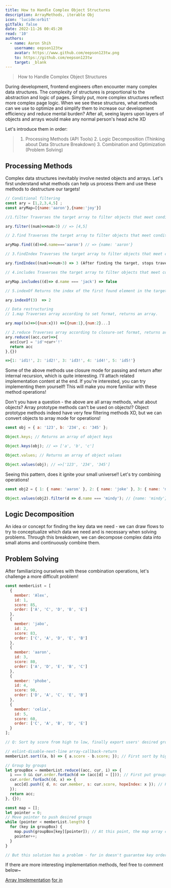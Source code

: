 ```yaml
---
title: How to Handle Complex Object Structures
description: ArrayMethods, iterable Obj
icon: 'lucide:orbit'
gitTalk: false
date: 2022-11-26 00:45:20
read: '10'
authors:
  - name: Aaron Shih
    username: eepson123tw
    avatar: https://www.github.com/eepson123tw.png
    to: https://github.com/eepson123tw
    target: _blank
---
```


> How to Handle Complex Object Structures

During development, frontend engineers often encounter many complex data structures. The complexity of structures is proportional to the abstraction and logic of pages. Simply put, more complex structures reflect more complex page logic. When we see these structures, what methods can we use to optimize and simplify them to increase our development efficiency and reduce mental burden? After all, seeing layers upon layers of objects and arrays would make any normal person's head ache XD

Let's introduce them in order:

> 1. Processing Methods (API Tools) 2. Logic Decomposition (Thinking about Data Structure Breakdown) 3. Combination and Optimization (Problem Solving)

## Processing Methods

Complex data structures inevitably involve nested objects and arrays. Let's first understand what methods can help us process them and use these methods to destructure our targets!

```javascript
// Conditional filtering
const ary = [1,2,3,4,5] ;
const aryMap=[{name:'aaron'},{name:'joy'}]

//1.filter Traverses the target array to filter objects that meet conditions, returns an array.

ary.filter((num)=>num>3) // => [4,5]

// 2.find Traverses the target array to filter objects that meet conditions, returns an object.

aryMap.find((d)=>d.name==='aaron') // => {name: 'aaron'}

// 3.findIndex Traverses the target array to filter objects that meet conditions, returns the target index.

ary.findIndex((num)=>num>3) => 3 (After finding the target, stops traversing.)

// 4.includes Traverses the target array to filter objects that meet conditions, returns a boolean value.

aryMap.includes((d)=> d.name === 'jack') => false

// 5.indexOf Returns the index of the first found element in the target array, returns -1 if not found.

ary.indexOf(3)  => 2

// Data restructuring
// 1.map Traverses array according to set format, returns an array.

ary.map((x)=>({num:x})) =>[{num:1},{num:2}...]

// 2.reduce Traverses array according to closure-set format, returns array or object. (Very important, can construct any element)
ary.reduce((acc,cur)=>{
  acc[cur] = 'id'+cur+'!'
  return acc
},{})

=>{1: 'id1!', 2: 'id2!', 3: 'id3!', 4: 'id4!', 5: 'id5!'}

```

Some of the above methods use closure mode for passing and return after internal recursion, which is quite interesting. I'll attach related implementation content at the end. If you're interested, you can try implementing them yourself! This will make you more familiar with these method operations!

Don't you have a question - the above are all array methods, what about objects? Array prototype methods can't be used on objects!?
Object prototype methods indeed have very few filtering methods XD, but we can convert objects to array mode for operations!

```javascript
const obj = { a: '123', b: '234', c: '345' };

Object.keys; // Returns an array of object keys

Object.keys(obj); // => ['a', 'b', 'c']

Object.values; // Returns an array of object values

Object.values(obj); // =>['123', '234', '345']
```

Seeing this pattern, does it ignite your small universe!! Let's try combining operations!

```javascript
const obj2 = { 1: { name: 'aaron' }, 2: { name: 'joke' }, 3: { name: 'mindy' } };

Object.values(obj2).filter(d => d.name === 'mindy'); // {name: 'mindy'}
```

## Logic Decomposition

An idea or concept for finding the key data we need - we can draw flows to try to conceptualize which data we need and is necessary when solving problems. Through this breakdown, we can decompose complex data into small atoms and continuously combine them.

## Problem Solving

After familiarizing ourselves with these combination operations, let's challenge a more difficult problem!

```javascript
const memberList = [
  {
    member: 'Alex',
    id: 1,
    score: 85,
    order: ['A', 'C', 'D', 'B', 'E']
  },
  {
    member: 'jabo',
    id: 2,
    score: 83,
    order: ['C', 'A', 'D', 'E', 'B']
  },
  {
    member: 'aaron',
    id: 3,
    score: 80,
    order: ['A', 'D', 'E', 'B', 'C']
  },
  {
    member: 'phobe',
    id: 4,
    score: 90,
    order: ['D', 'A', 'C', 'E', 'B']
  },
  {
    member: 'celia',
    id: 5,
    score: 60,
    order: ['C', 'A', 'B', 'D', 'E']
  }
];

// Q: Sort by score from high to low, finally export users' desired groups, groups cannot be duplicated

// eslint-disable-next-line array-callback-return
memberList.sort((a, b) => { a.score - b.score; }); // First sort by high score order

// Group by groups
let groupBox = memberList.reduce((acc, cur, i) => {
  i === 0 && cur.order.forEach(d => (acc[d] = [])); // First put groups into object and set values as arrays
  cur.order.forEach((d, x) => {
    acc[d].push({ d, n: cur.member, s: cur.score, hopeIndex: x }); // Push into arrays according to order
  });
  return acc;
}, {});

const map = [];
let pointer = 0;
// Move pointer to push desired groups
while (pointer < memberList.length) {
  for (key in groupBox) {
    map.push(groupBox[key][pointer]); // At this point, the map array contains the order by score and user preference
    pointer++;
  }
}

// But this solution has a problem - for in doesn't guarantee key order. For important data arrays, it's recommended to separately save index values, which is more ideal!
```

If there are more interesting implementation methods, feel free to comment below~

[Array Implementation](https://github.com/eepson123tw/DeepLearnJs/blob/master/10%E8%B3%87%E6%96%99%E7%B5%90%E6%A7%8B%E6%93%8D%E4%BD%9C%E5%8F%8A%E5%AF%A6%E7%8F%BE/arrayApi.js)
[for in](https://developer.mozilla.org/zh-TW/docs/Web/JavaScript/Reference/Statements/for...in)
